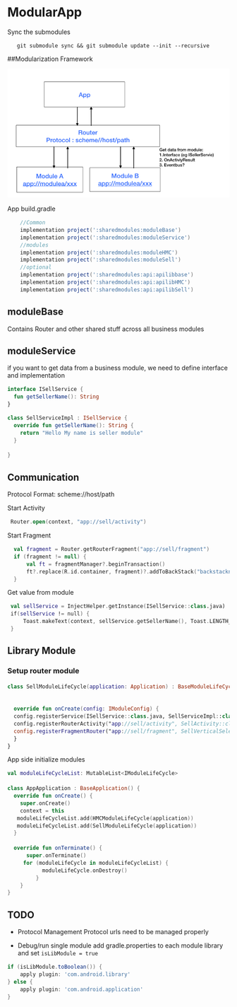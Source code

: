 # ModularApp

Sync the submodules
```
   git submodule sync && git submodule update --init --recursive
```
##Modularization
Framework

![Framework](https://raw.githubusercontent.com/kelly-xue-wang/ModularApp/master/img/Router_Framework.jpeg)

App build.gradle
```gradle
    //Common
    implementation project(':sharedmodules:moduleBase')
    implementation project(':sharedmodules:moduleService')
    //modules
    implementation project(':sharedmodules:moduleHMC')
    implementation project(':sharedmodules:moduleSell')
    //optional
    implementation project(':sharedmodules:api:apilibbase')
    implementation project(':sharedmodules:api:apilibHMC')
    implementation project(':sharedmodules:api:apilibSell')
```
## moduleBase

Contains Router and other shared stuff across all business modules
## moduleService

if you want to get data from a business module, we need to define interface and implementation
 
```kotlin
interface ISellService {
  fun getSellerName(): String
}
```
```kotlin
class SellServiceImpl : ISellService {
  override fun getSellerName(): String {
    return "Hello My name is seller module"
  }

}
```
## Communication
Protocol Format: scheme://host/path

Start Activity 
```kotlin
 Router.open(context, "app://sell/activity")
```
Start Fragment
```kotlin
  val fragment = Router.getRouterFragment("app://sell/fragment")
  if (fragment != null) {
      val ft = fragmentManager?.beginTransaction()
      ft?.replace(R.id.container, fragment)?.addToBackStack("backstackname")?.commitAllowingStateLoss()
  }
```
Get value from module
```kotlin
 val sellService = InjectHelper.getInstance(ISellService::class.java)
 if(sellService != null) {
     Toast.makeText(context, sellService.getSellerName(), Toast.LENGTH_SHORT).show()
 }
```

## Library Module
### Setup router module
```kotlin
class SellModuleLifeCycle(application: Application) : BaseModuleLifeCycle(application) {


  override fun onCreate(config: IModuleConfig) {
  config.registerService(ISellService::class.java, SellServiceImpl::class.java)
  config.registerRouterActivity("app://sell/activity", SellActivity::class.java)
  config.registerFragmentRouter("app://sell/fragment", SellVerticalSelectionFragment::class.java)
  }
}
```

App side initialize modules
```kotlin
val moduleLifeCycleList: MutableList<IModuleLifeCycle>
   
class AppApplication : BaseApplication() {
  override fun onCreate() {
    super.onCreate()
    context = this
   moduleLifeCycleList.add(HMCModuleLifeCycle(application))
   moduleLifeCycleList.add(SellModuleLifeCycle(application))
  }
  
  override fun onTerminate() {
      super.onTerminate()
     for (moduleLifeCycle in moduleLifeCycleList) {
           moduleLifeCycle.onDestroy()
         }
    }
}

```
## TODO
* Protocol Management
Protocol urls need to be managed properly

* Debug/run single module
add gradle.properties to each module library and set `isLibModule = true`

```gradle
if (isLibModule.toBoolean()) {
    apply plugin: 'com.android.library'    
} else {
    apply plugin: 'com.android.application'
}
```
